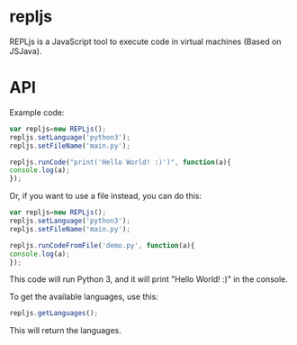 # repljs
REPLjs is a JavaScript tool to execute code in virtual machines (Based on JSJava).

# API
Example code:
```JavaScript
var repljs=new REPLjs();
repljs.setLanguage('python3');
repljs.setFileName('main.py');

repljs.runCode("print('Hello World! :)')", function(a){
console.log(a);
});

```

Or, if you want to use a file instead, you can do this:

```JavaScript
var repljs=new REPLjs();
repljs.setLanguage('python3');
repljs.setFileName('main.py');

repljs.runCodeFromFile('demo.py', function(a){
console.log(a);
});

```
This code will run Python 3, and it will print "Hello World! :)" in the console.


To get the available languages, use this:
```JavaScript
repljs.getLanguages();
```

This will return the languages.
